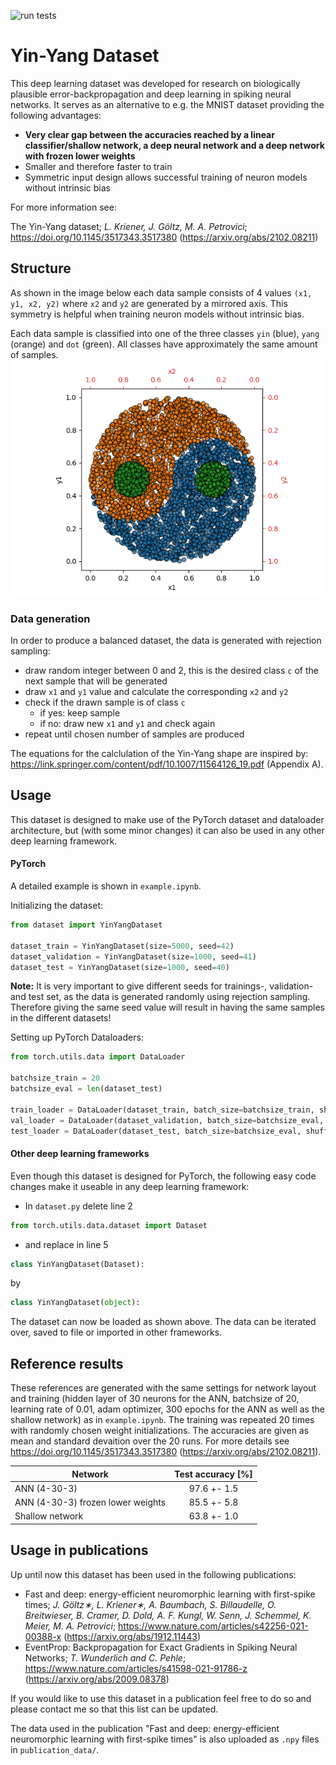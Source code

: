 ![run tests](https://github.com/lkriener/yin_yang_data_set/actions/workflows/tests.yaml/badge.svg)

# Yin-Yang Dataset

This deep learning dataset was developed for research on biologically plausible error-backpropagation and deep learning in spiking neural networks.
It serves as an alternative to e.g. the MNIST dataset providing the following advantages:
- **Very clear gap between the accuracies reached by a linear classifier/shallow network, a deep neural network and a deep network with frozen lower weights**
- Smaller and therefore faster to train
- Symmetric input design allows successful training of neuron models without intrinsic bias

For more information see:

The Yin-Yang dataset; *L. Kriener, J. Göltz, M. A. Petrovici*; https://doi.org/10.1145/3517343.3517380 (https://arxiv.org/abs/2102.08211)

## Structure

As shown in the image below each data sample consists of 4 values `(x1, y1, x2, y2)` where `x2` and `y2` are generated by a mirrored axis. This symmetry is helpful when training neuron models without intrinsic bias. 

Each data sample is classified into one of the three classes `yin` (blue), `yang` (orange) and `dot` (green). All classes have approximately the same amount of samples.
![](data.png)

### Data generation
In order to produce a balanced dataset, the data is generated with rejection sampling:
- draw random integer between 0 and 2, this is the desired class `c` of the next sample that will be generated
- draw `x1` and `y1` value and calculate the corresponding `x2` and `y2` 
- check if the drawn sample is of class `c`
  - if yes: keep sample
  - if no: draw new `x1` and `y1` and check again
- repeat until chosen number of samples are produced

The equations for the calclulation of the Yin-Yang shape are inspired by: https://link.springer.com/content/pdf/10.1007/11564126_19.pdf (Appendix A).

## Usage
This dataset is designed to make use of the PyTorch dataset and dataloader architecture, but (with some minor changes) it can also be used in any other deep learning framework.

#### PyTorch
A detailed example is shown in `example.ipynb`.

Initializing the dataset:
```python
from dataset import YinYangDataset

dataset_train = YinYangDataset(size=5000, seed=42)
dataset_validation = YinYangDataset(size=1000, seed=41)
dataset_test = YinYangDataset(size=1000, seed=40)
```
**Note:** It is very important to give different seeds for trainings-, validation- and test set, as the data is generated randomly using rejection sampling. Therefore giving the same seed value will result in having the same samples in the different datasets!

Setting up PyTorch Dataloaders:
```python
from torch.utils.data import DataLoader

batchsize_train = 20
batchsize_eval = len(dataset_test)

train_loader = DataLoader(dataset_train, batch_size=batchsize_train, shuffle=True)
val_loader = DataLoader(dataset_validation, batch_size=batchsize_eval, shuffle=True)
test_loader = DataLoader(dataset_test, batch_size=batchsize_eval, shuffle=False)
```

#### Other deep learning frameworks
Even though this dataset is designed for PyTorch, the following easy code changes make it useable in any deep learning framework:
- In `dataset.py` delete line 2
```python
from torch.utils.data.dataset import Dataset
```
- and replace in line 5
```python
class YinYangDataset(Dataset):
```
by
```python
class YinYangDataset(object):
```
The dataset can now be loaded as shown above. The data can be iterated over, saved to file or imported in other frameworks.

## Reference results

These references are generated with the same settings for network layout and training (hidden layer of 30 neurons for the ANN, batchsize of 20, learning rate of 0.01, adam optimizer, 300 epochs for the ANN as well as the shallow network) as in `example.ipynb`. The training was repeated 20 times with randomly chosen weight initializations. The accuracies are given as mean and standard devaition over the 20 runs.
For more details see https://doi.org/10.1145/3517343.3517380 (https://arxiv.org/abs/2102.08211).

| Network                           | Test accuracy [%]
| ----------------------------------|:-----------------:
| ANN (4-30-3)                      | 97.6 +- 1.5
| ANN (4-30-3) frozen lower weights | 85.5 +- 5.8
| Shallow network                   | 63.8 +- 1.0

## Usage in publications

Up until now this dataset has been used in the following publications:
- Fast and deep: energy-efficient neuromorphic learning with first-spike times; *J. Göltz∗, L. Kriener∗, A. Baumbach, S. Billaudelle, O. Breitwieser, B. Cramer, D. Dold, A. F. Kungl, W. Senn, J. Schemmel, K. Meier, M. A. Petrovici*; https://www.nature.com/articles/s42256-021-00388-x (https://arxiv.org/abs/1912.11443)
- EventProp: Backpropagation for Exact Gradients in Spiking Neural Networks; *T. Wunderlich and C. Pehle*; https://www.nature.com/articles/s41598-021-91786-z (https://arxiv.org/abs/2009.08378)

If you would like to use this dataset in a publication feel free to do so and please contact me so that this list can be updated.

The data used in the publication "Fast and deep: energy-efficient neuromorphic learning with first-spike times" is also uploaded as `.npy` files in `publication_data/`.
